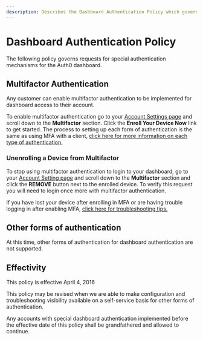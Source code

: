 ```yaml
---
description: Describes the Dashboard Authentication Policy which governs requests for special authentication mechanisms for the Auth0 dashboard.
---
```


# Dashboard Authentication Policy

The following policy governs requests for special authentication mechanisms for the Auth0 dashboard.

## Multifactor Authentication

Any customer can enable multifactor authentication to be implemented for dashboard access to their account. 

To enable multifactor authentication go to your [Account Settings page](${manage_url}/#/account) and scroll down to the **Multifactor** section. Click the **Enroll Your Device Now** link to get started. The process to setting up each form of authentication is the same as using MFA with a client, [click here for more information on each type of authentication.](/multifactor-authentication) 

### Unenrolling a Device from Multifactor

To stop using multifactor authentication to login to your dashboard, go to your [Account Setting page](${manage_url}/#/account) and scroll down to the **Multifactor** section and click the **REMOVE** button next to the enrolled device. To verify this request you will need to login once more with multifactor authentication.

If you have lost your device after enrolling in MFA or are having trouble logging in after enabling MFA, [click here for troubleshooting tips.](/multifactor-authentication/guardian/user-guide#troubleshooting)

## Other forms of authentication
At this time, other forms of authentication for dashboard authentication are not supported.

## Effectivity
This policy is effective April 4, 2016

This policy may be revised when we are able to make configuration and troubleshooting visibility available on a self-service basis for other forms of authentication.

Any accounts with special dashboard authentication implemented before the effective date of this policy shall be grandfathered and allowed to continue.
